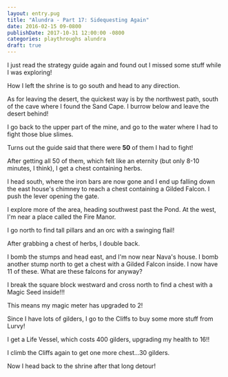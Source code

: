 ```yaml
---
layout: entry.pug
title: "Alundra - Part 17: Sidequesting Again"
date: 2016-02-15 09-0800
publishDate: 2017-10-31 12:00:00 -0800
categories: playthroughs alundra
draft: true
---
```


I just read the strategy guide again and found out I missed some stuff while I was exploring!

How I left the shrine is to go south and head to any direction.

As for leaving the desert, the quickest way is by the northwest path, south of the cave where I found the Sand Cape. I burrow below and leave the desert behind!

I go back to the upper part of the mine, and go to the water where I had to fight those blue slimes.

Turns out the guide said that there were **50** of them I had to fight!

After getting all 50 of them, which felt like an eternity (but only 8-10 minutes, I think), I get a chest containing herbs.

I head south, where the iron bars are now gone and I end up falling down the east house's chimney to reach a chest containing a Gilded Falcon. I push the lever opening the gate.

I explore more of the area, heading southwest past the Pond. At the west, I'm near a place called the Fire Manor.

I go north to find tall pillars and an orc with a swinging flail!

After grabbing a chest of herbs, I double back.

I bomb the stumps and head east, and I'm now near Nava's house. I bomb another stump north to get a chest with a Gilded Falcon inside. I now have 11 of these. What are these falcons for anyway?

I break the square block westward and cross north to find a chest with a Magic Seed inside!!!

This means my magic meter has upgraded to 2!

Since I have lots of gilders, I go to the Cliffs to buy some more stuff from Lurvy!

I get a Life Vessel, which costs 400 gilders, upgrading my health to 16!!

I climb the Cliffs again to get one more chest...30 gilders.

Now I head back to the shrine after that long detour!
